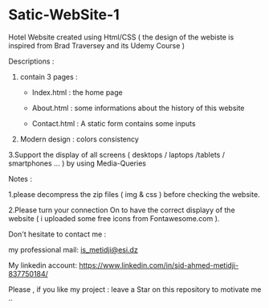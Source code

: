 # Satic-WebSite-1
  Hotel Website created using  Html/CSS ( the design of the webiste is inspired from Brad Traversey and its Udemy Course )
  
  Descriptions :
  
   1. contain 3 pages :
    
        * Index.html : the home page
        
        * About.html : some informations about the history of this website
        
        * Contact.html : A static form contains some inputs 
        
   2. Modern design : colors consistency    
    
   3.Support the display of all screens ( desktops / laptops /tablets / smartphones ... ) by using Media-Queries
   
    
  Notes :
  
   1.please decompress the zip files ( img & css ) before checking the website.
    
   2.Please turn your connection On to have the correct displayy of the website  ( i uploaded some free icons from Fontawesome.com ).
    
    
    
 Don't hesitate to contact me :

my professional mail: is_metidji@esi.dz

My linkedin account: https://www.linkedin.com/in/sid-ahmed-metidji-837750184/

Please , if you like my project : leave a Star on this repository to motivate me ..   
   
